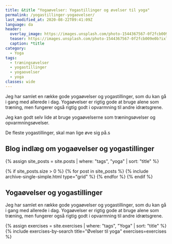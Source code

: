 ```yaml
---
title: &title "Yogaøvelser: Yogastillinger og øvelser til yoga"
permalink: /yogastillinger-yogaovelser/
last_modified_at: 2020-08-22T09:41:09Z
language: da
header:
  overlay_image: https://images.unsplash.com/photo-1544367567-0f2fcb009e0b?ixlib=rb-1.2.1&auto=format&fit=crop&w=1900&q=60
  teaser: https://images.unsplash.com/photo-1544367567-0f2fcb009e0b?ixlib=rb-1.2.1&auto=format&fit=crop&w=400&q=60
  caption: *title
category:
  - Yoga
tags:
  - træningsøvelser
  - yogastillinger
  - yogaovelser
  - yoga
classes: wide
---
```


Jeg har samlet en række gode yogaøvelser og yogastillinger, som du kan gå i gang med allerede i dag. Yogaøvelser er rigtig gode at bruge alene som træning, men fungerer også rigtig godt i opvarmning til andre idrætsgrene.

Jeg kan godt selv lide at bruge yogaøvelserne som træningsøvelser og opvarmningsøvelser. 

De fleste yogastillinger, skal man lige øve sig på.s

## Blog indlæg om yogaøvelser og yogastillinger

<div class="feature__wrapper">

{% assign site_posts = site.posts | where: "tags", "yoga" | sort: "title" %}

{% if site_posts.size > 0 %}
  {% for post in site_posts %}
    {% include archive-single-simple.html type="grid" %}
  {% endfor %}
{% endif %}

</div>

## Yogaøvelser og yogastillinger

Jeg har samlet en række gode yogaøvelser og yogastillinger, som du kan gå i gang med allerede i dag. Yogaøvelser er rigtig gode at bruge alene som træning, men fungerer også rigtig godt i opvarmning til andre idrætsgrene.

{% assign exercises = site.exercises | where: "tags", "Yoga" | sort: "title" %}
{% include exercises-by-search title="Øvelser til yoga" exercises=exercises %}
